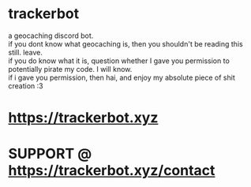 # trackerbot    
a geocaching discord bot.     
if you dont know what geocaching is, then you shouldn't be reading this still. leave.     
if you do know what it is, question whether I gave you permission to potentially pirate my code. I will know.      
if i gave you permission, then hai, and enjoy my absolute piece of shit creation :3    

# https://trackerbot.xyz
# SUPPORT @ https://trackerbot.xyz/contact
